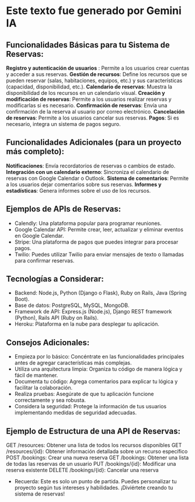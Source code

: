 # Este texto fue generado por Gemini IA

## Funcionalidades Básicas para tu Sistema de Reservas:

   **Registro y autenticación de usuarios** : Permite a los usuarios crear cuentas y acceder a sus reservas.
    **Gestión de recursos**: Define los recursos que se pueden reservar (salas, habitaciones, equipos, etc.) y sus características (capacidad, disponibilidad, etc.).
    **Calendario de reservas**: Muestra la disponibilidad de los recursos en un calendario visual.
    **Creación y modificación de reservas**: Permite a los usuarios realizar reservas y modificarlas si es necesario.
    **Confirmación de reservas**: Envía una confirmación de la reserva al usuario por correo electrónico.
    **Cancelación de reservas**: Permite a los usuarios cancelar sus reservas.
    **Pagos**: Si es necesario, integra un sistema de pagos seguro.

## Funcionalidades Adicionales (para un proyecto más completo):

   **Notificaciones**: Envía recordatorios de reservas o cambios de estado.
    **Integración con un calendario externo**: Sincroniza el calendario de reservas con Google Calendar o Outlook.
    **Sistema de comentarios**: Permite a los usuarios dejar comentarios sobre sus reservas.
    **Informes y estadísticas**: Genera informes sobre el uso de los recursos.

## Ejemplos de APIs de Reservas:

   - Calendly: Una plataforma popular para programar reuniones.
   - Google Calendar API: Permite crear, leer, actualizar y eliminar eventos en Google Calendar.
   - Stripe: Una plataforma de pagos que puedes integrar para procesar pagos.
   - Twilio: Puedes utilizar Twilio para enviar mensajes de texto o llamadas para confirmar reservas.

## Tecnologías a Considerar:

   - Backend: Node.js, Python (Django o Flask), Ruby on Rails, Java (Spring Boot).
   - Base de datos: PostgreSQL, MySQL, MongoDB.
   - Framework de API: Express.js (Node.js), Django REST framework (Python), Rails API (Ruby on Rails).
   - Heroku: Plataforma en la nube para desplegar tu aplicación.

## Consejos Adicionales:

   - Empieza por lo básico: Concéntrate en las funcionalidades principales antes de agregar características más complejas.
   - Utiliza una arquitectura limpia: Organiza tu código de manera lógica y fácil de mantener.
   - Documenta tu código: Agrega comentarios para explicar tu lógica y facilitar la colaboración.
   - Realiza pruebas: Asegúrate de que tu aplicación funcione correctamente y sea robusta.
   - Considera la seguridad: Protege la información de tus usuarios implementando medidas de seguridad adecuadas.

## Ejemplo de Estructura de una API de Reservas:

GET /resources: Obtener una lista de todos los recursos disponibles
GET /resources/{id}: Obtener información detallada sobre un recurso específico
POST /bookings: Crear una nueva reserva
GET /bookings: Obtener una lista de todas las reservas de un usuario
PUT /bookings/{id}: Modificar una reserva existente
DELETE /bookings/{id}: Cancelar una reserva

* Recuerda: Este es solo un punto de partida. Puedes personalizar tu proyecto según tus intereses y habilidades. ¡Diviértete creando tu sistema de reservas!

